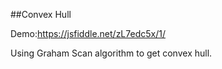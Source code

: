 
##Convex Hull
  
  Demo:https://jsfiddle.net/zL7edc5x/1/
  
  Using Graham Scan algorithm to get convex hull.
  
